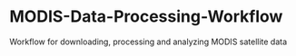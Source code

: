 # MODIS-Data-Processing-Workflow
Workflow for downloading, processing and analyzing MODIS satellite data
